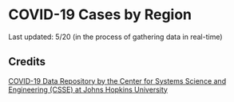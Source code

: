 # COVID-19 Cases by Region

Last updated: 5/20 (in the process of gathering data in real-time)

## Credits

[COVID-19 Data Repository by the Center for Systems Science and Engineering (CSSE) at Johns Hopkins University](https://github.com/CSSEGISandData/COVID-19)